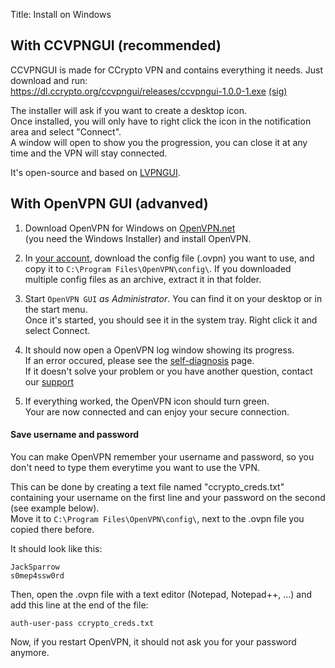 Title: Install on Windows

With CCVPNGUI (recommended)
-------------

CCVPNGUI is made for CCrypto VPN and contains everything it needs. Just download and run:  
<https://dl.ccrypto.org/ccvpngui/releases/ccvpngui-1.0.0-1.exe>
[(sig)](https://dl.ccrypto.org/ccvpngui/releases/ccvpngui-1.0.0-1.exe.asc)

The installer will ask if you want to create a desktop icon.  
Once installed, you will only have to right click the icon in the notification
area and select "Connect".  
A window will open to show you the progression, you can close it at any time and
the VPN will stay connected.

It's open-source and based on [LVPNGUI](https://github.com/PacketImpact/lvpngui/).


With OpenVPN GUI (advanved)
----------------

1. Download OpenVPN for Windows on
    [OpenVPN.net](http://openvpn.net/index.php/open-source/downloads.html)  
    (you need the Windows Installer) and install OpenVPN.

2. In [your account](/account/config), download the config file (.ovpn) you want to use,
    and copy it to `C:\Program Files\OpenVPN\config\`.
    If you downloaded multiple config files as an archive, extract it in that folder.

3. Start `OpenVPN GUI` *as Administrator*. You can find it on your desktop or in the start menu.  
    Once it's started, you should see it in the system tray. Right click it and select Connect.

4. It should now open a OpenVPN log window showing its progress.  
    If an error occured, please see the [self-diagnosis](/page/self-diagnosis) page.  
    If it doesn't solve your problem or you have another question, contact
    our [support](/tickets/)

5. If everything worked, the OpenVPN icon should turn green.  
   Your are now connected and can enjoy your secure connection.


#### Save username and password

You can make OpenVPN remember your username and password, so you don't need
to type them everytime you want to use the VPN.  

This can be done by creating a text file named "ccrypto_creds.txt" containing
your username on the first line and your password on the second
(see example below).  
Move it to `C:\Program Files\OpenVPN\config\`, next to the .ovpn file you
copied there before.  

It should look like this:

    JackSparrow
    s0mep4ssw0rd

Then, open the .ovpn file with a text editor (Notepad, Notepad++, ...)
and add this line at the end of the file:

    auth-user-pass ccrypto_creds.txt

Now, if you restart OpenVPN, it should not ask you for your password anymore.



